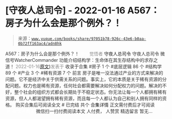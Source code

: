 # [守夜人总司令] - 2022-01-16 A567：房子为什么会是那个例外？！

> 来源：[`www.yuque.com/books/share/97051b78-926c-43e6-b0aa-0b72ff163ac4/adn8hk`](https://www.yuque.com/books/share/97051b78-926c-43e6-b0aa-0b72ff163ac4/adn8hk)

<ne-p id="520f42f3293818f927861ebbd5b15da4_p_0" data-lake-id="520f42f3293818f927861ebbd5b15da4_p_0"><ne-text id="ub75f8d23" style="color: rgb(51, 51, 51);">A567：房子为什么会是那个例外？！</ne-text></ne-p> <ne-p id="3fe6a8f0fbdc2bdfe9fff969391da644" data-lake-id="3fe6a8f0fbdc2bdfe9fff969391da644"><ne-text id="ua048eb6a" ne-fontsize="12" style="color: rgb(255, 255, 255);">原创</ne-text><ne-text id="u884a1327" style="color: rgb(140, 140, 140);">觉悟者</ne-text> <ne-text id="udf945eb0" ne-fontsize="14">守夜人总司令</ne-text></ne-p> <ne-p id="cd8c06dac25965d0daad55d964ac499a" data-lake-id="cd8c06dac25965d0daad55d964ac499a"><ne-text id="u271a1a4b" ne-fontsize="14" ne-bold="true" style="color: rgb(51, 51, 51);">守夜人总司令</ne-text></ne-p> <ne-p id="b54bf5e5f4c9277a891f1ac99564ca28" data-lake-id="b54bf5e5f4c9277a891f1ac99564ca28"><ne-text id="u8b230f99" ne-fontsize="14" style="color: rgb(51, 51, 51);">微信号</ne-text><ne-text id="ub266b418" ne-fontsize="14" style="color: rgb(51, 51, 51);">WatcherCommander</ne-text></ne-p> <ne-p id="f46212dd9e8e31542f29737a322540e5" data-lake-id="f46212dd9e8e31542f29737a322540e5"><ne-text id="u12f0d304" ne-fontsize="14" style="color: rgb(51, 51, 51);">功能介绍</ne-text><ne-text id="ued5ea739" ne-fontsize="14" style="color: rgb(51, 51, 51);">结构学：生命体在其生存结构中的求存之道！</ne-text></ne-p> <ne-p id="7f92e8766452f7d1913339ddfd936847" data-lake-id="7f92e8766452f7d1913339ddfd936847"><ne-text id="ucfa1829a" style="color: rgb(140, 140, 140);">2022-01-16</ne-text>[<ne-text id="u8832c5e1" ne-fontsize="14">原文</ne-text>](https://mp.weixin.qq.com/s?__biz=MzAxNDk1NjI2Mw==&mid=2247487780&idx=1&sn=3b20226bf3c2987844648da3761b0ef0&chksm=9b8a32acacfdbbbac12be812fa28293fffe0f2220f58702135872a8362c2c4e30c6f67e88e62#rd))<ne-text id="u5173dbac" ne-fontsize="14" style="color: rgb(140, 140, 140);">发表于</ne-text></ne-p> <ne-p id="d87b53848bc25bf61468e3a6e05e2e65" data-lake-id="d87b53848bc25bf61468e3a6e05e2e65"><ne-text id="u10639f03" style="color: rgb(51, 51, 51);">收录于合集</ne-text></ne-p> <ne-p id="1d71ef116889519428040e46a86a0934" data-lake-id="1d71ef116889519428040e46a86a0934"><ne-text id="ud7ff83e0" style="color: rgb(51, 51, 51);">#房子 1 个</ne-text></ne-p> <ne-p id="60bdd3d775cdf0a66303e364c76254ca" data-lake-id="60bdd3d775cdf0a66303e364c76254ca"><ne-text id="ub6806f9a" style="color: rgb(51, 51, 51);">#底层逻辑 86 个</ne-text></ne-p> <ne-p id="8d508d1f5c9602875b4b8979958ac7a7" data-lake-id="8d508d1f5c9602875b4b8979958ac7a7"><ne-text id="u9565688e" style="color: rgb(51, 51, 51);">#结构学 89 个</ne-text></ne-p> <ne-p id="fd1248aa408174cb3d6e69d3b4396727" data-lake-id="fd1248aa408174cb3d6e69d3b4396727"><ne-text id="u1a4def81" style="color: rgb(51, 51, 51);">#产业 3 个</ne-text></ne-p> <ne-p id="205e904f4a54b11b492b497bd550fd21" data-lake-id="205e904f4a54b11b492b497bd550fd21"><ne-text id="ue023ec6a" style="color: rgb(51, 51, 51);">#稀有资源 7 个</ne-text></ne-p> <ne-p id="2ba1945d3f86d8c398f2ed84f12b9289" data-lake-id="2ba1945d3f86d8c398f2ed84f12b9289"><ne-text id="u0951de06" style="color: rgb(51, 51, 51);">前言</ne-text></ne-p> <ne-p id="5292a8897acbd301577875eca4059b50" data-lake-id="5292a8897acbd301577875eca4059b50"><ne-text id="ue11e2eea" style="color: rgb(51, 51, 51);">房子是唯一没法通过产业的方式来解决的问题。它不是经济中关于供需关系的问题。事实上，它的本质是关于稀有资源的分配问题。权力也是稀有资源，任何社会都需要解决如何分配权力的问题。解决的不好，整个社会的组织方式都会长期处于不稳定状态。你无法让每一个人都拥有稀有资源，但人人都渴望拥有稀有资源，而且每一个人都认为自己和别人拥有同样的资格。</ne-text></ne-p> <ne-p id="a4e838628d35ecbd5dc0b7202a29b6f5" data-lake-id="a4e838628d35ecbd5dc0b7202a29b6f5" ne-alignment="center"><ne-text id="u28c242e9" style="color: rgb(51, 51, 51);">购买合集后可阅读全文</ne-text></ne-p> <ne-p id="f1cb21b639d4a86dd4181f1d08a0125d" data-lake-id="f1cb21b639d4a86dd4181f1d08a0125d" ne-alignment="center"><ne-text id="u37d48c9d" style="color: rgb(51, 51, 51);">#</ne-text></ne-p> <ne-p id="7333349f072ed4df8f68760b42215245" data-lake-id="7333349f072ed4df8f68760b42215245" ne-alignment="center"><ne-text id="u9cad3fd2" style="color: rgb(51, 51, 51);">已完结 共个</ne-text></ne-p> <ne-p id="c4ec6db58e406b19f5d1b45b2ecc93e6" data-lake-id="c4ec6db58e406b19f5d1b45b2ecc93e6" ne-alignment="center"><ne-text id="u8587710e" ne-fontsize="16">合集详情</ne-text></ne-p> <ne-p id="cfdd23649e69aa82585703db3165c213" data-lake-id="cfdd23649e69aa82585703db3165c213" ne-alignment="center"><ne-text id="ufc9a42b6" style="color: rgb(51, 51, 51);">正文需付费后才可阅读</ne-text></ne-p> <ne-p id="e9d8e841ae88bfd418917af3f8010646" data-lake-id="e9d8e841ae88bfd418917af3f8010646" ne-alignment="center"><ne-text id="ud9e38100" style="color: rgb(255, 255, 255);">加载中</ne-text></ne-p> <ne-p id="147a32c18066c8c65c5a60e2b1299070" data-lake-id="147a32c18066c8c65c5a60e2b1299070" ne-alignment="center"><ne-text id="u255d3e88" style="color: rgb(255, 255, 255);"> 微信豆购买</ne-text></ne-p> <ne-p id="75ad070481a4271d59e2da8a7916083b" data-lake-id="75ad070481a4271d59e2da8a7916083b" ne-alignment="center"><ne-text id="ub2c1769a" style="color: rgb(51, 51, 51);">微信扫一扫付费阅读本文</ne-text></ne-p> <ne-p id="89e3ba34bbb8ab70f9bf0323711f56b4" data-lake-id="89e3ba34bbb8ab70f9bf0323711f56b4" ne-alignment="center"><ne-text id="u4d57af21" ne-fontsize="13" style="color: rgb(51, 51, 51);">人付费， 人赞赏</ne-text></ne-p> <ne-h3 id="0MZ9v" data-lake-id="0MZ9v"><ne-heading-ext><ne-heading-anchor></ne-heading-anchor><ne-heading-fold></ne-heading-fold></ne-heading-ext><ne-heading-content><ne-text id="u06741ba4" ne-fontsize="16" style="color: rgb(51, 51, 51);">精选留言</ne-text></ne-heading-content></ne-h3> <ne-p id="ec5830ceb726ea4566542125c351394e" data-lake-id="ec5830ceb726ea4566542125c351394e"><ne-text id="u64b4887f" style="color: rgb(51, 51, 51);">暂无...</ne-text></ne-p>